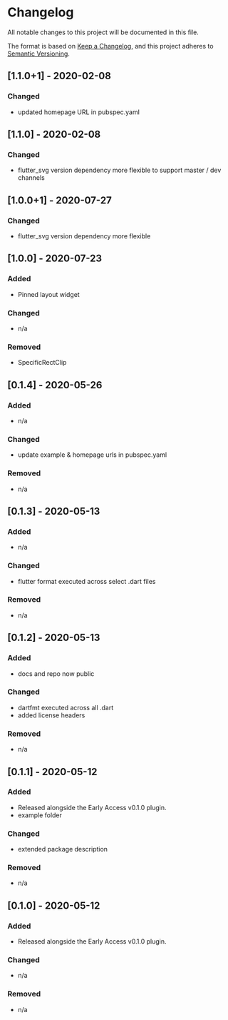 # Changelog

All notable changes to this project will be documented in this file.

The format is based on [Keep a Changelog](https://keepachangelog.com/en/1.0.0/),
and this project adheres to [Semantic Versioning](https://semver.org/spec/v2.0.0.html).

## [1.1.0+1] - 2020-02-08

### Changed
- updated homepage URL in pubspec.yaml

## [1.1.0] - 2020-02-08

### Changed
- flutter_svg version dependency more flexible to support master / dev channels

## [1.0.0+1] - 2020-07-27

### Changed
- flutter_svg version dependency more flexible

## [1.0.0] - 2020-07-23

### Added
- Pinned layout widget

### Changed
- n/a

### Removed
- SpecificRectClip


## [0.1.4] - 2020-05-26

### Added
- n/a

### Changed
- update example & homepage urls in pubspec.yaml

### Removed
- n/a


## [0.1.3] - 2020-05-13

### Added
- n/a

### Changed
- flutter format executed across select .dart files

### Removed
- n/a

## [0.1.2] - 2020-05-13

### Added
- docs and repo now public

### Changed
- dartfmt executed across all .dart
- added license headers

### Removed
- n/a


## [0.1.1] - 2020-05-12

### Added

- Released alongside the Early Access v0.1.0 plugin.
- example folder

### Changed
- extended package description

### Removed
- n/a


## [0.1.0] - 2020-05-12

### Added
- Released alongside the Early Access v0.1.0 plugin.

### Changed
- n/a

### Removed
- n/a